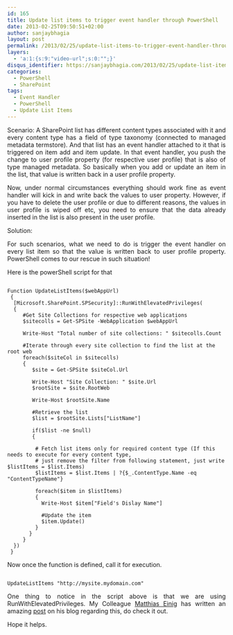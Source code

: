 ```yaml
---
id: 165
title: Update list items to trigger event handler through PowerShell
date: 2013-02-25T09:50:51+02:00
author: sanjaybhagia
layout: post
permalink: /2013/02/25/update-list-items-to-trigger-event-handler-through-powershell/
layers:
  - 'a:1:{s:9:"video-url";s:0:"";}'
disqus_identifier: https://sanjaybhagia.com/2013/02/25/update-list-items-to-trigger-event-handler-through-powershell/
categories:
  - PowerShell
  - SharePoint
tags:
  - Event Handler
  - PowerShell
  - Update List Items
---
```

<p style="text-align:justify;">Scenario:
A SharePoint list has different content types associated with it and every content type has a field of type taxonomy (connected to managed metadata termstore). And that list has an event handler attached to it that is triggered on item add and item update. In that event handler, you push the change to user profile property (for respective user profile) that is also of type managed metadata. So basically when you add or update an item in the list, that value is written back in a user profile property.</p>
<p style="text-align:justify;">Now, under normal circumstances everything should work fine as event handler will kick in and write back the values to user property. However, if you have to delete the user profile or due to different reasons, the values in user profile is wiped off etc, you need to ensure that the data already inserted in the list is also present in the user profile.</p>
<p style="text-align:justify;">Solution:</p>
<p style="text-align:justify;">For such scenarios, what we need to do is trigger the event handler on every list item so that the value is written back to user profile property. PowerShell comes to our rescue in such situation!</p>
<p style="text-align:justify;">Here is the powerShell script for that</p>

<pre><code class="powershell">
Function UpdateListItems($webAppUrl)
 {
  [Microsoft.SharePoint.SPSecurity]::RunWithElevatedPrivileges(
  {
     #Get Site Collections for respective web applications
     $sitecolls = Get-SPSite -WebApplication $webAppUrl

     Write-Host &quot;Total number of site collections: &quot; $sitecolls.Count

     #Iterate through every site collection to find the list at the root web
     foreach($siteCol in $sitecolls)
     {
        $site = Get-SPSite $siteCol.Url

        Write-Host &quot;Site Collection: &quot; $site.Url
        $rootSite = $site.RootWeb

        Write-Host $rootSite.Name

        #Retrieve the list
        $list = $rootSite.Lists[&quot;ListName&quot;]

        if($list -ne $null)
        {

         # Fetch list items only for required content type (If this needs to execute for every content type,
         # just remove the filter from following statement, just write $listItems = $list.Items)
         $listItems = $list.Items | ?{$_.ContentType.Name -eq &quot;ContentTypeName&quot;}

         foreach($item in $listItems)
         {
           Write-Host $item[&quot;Field's Dislay Name&quot;]

           #Update the item
           $item.Update()
         }
       }
     }
  })
 }
</code></pre>

Now once the function is defined, call it for execution.

<pre><code class="powershell">
UpdateListItems &quot;http://mysite.mydomain.com&quot;
</code></pre>
<p style="text-align:justify;">One thing to notice in the script above is that we are using RunWithElevatedPrivileges. My Colleague <a href="http://www.matthiaseinig.de/">Matthias Einig</a> has written an amazing <a href="http://www.matthiaseinig.de/2012/12/18/lost-in-impersonation/">post</a> on his blog regarding this, do check it out.</p>
<p style="text-align:justify;">Hope it helps.</p>